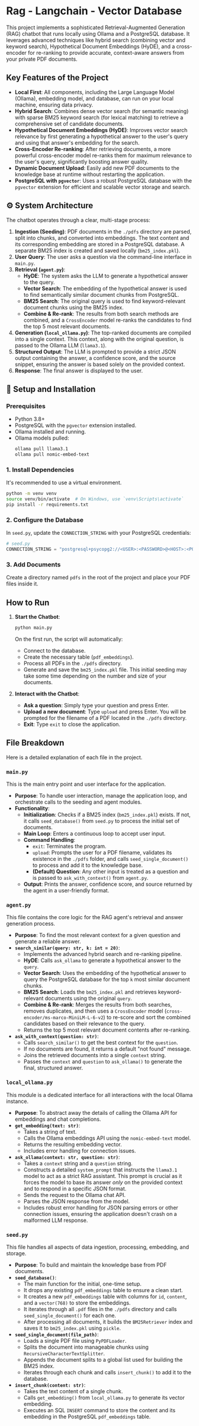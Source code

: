 # Rag - Langchain - Vector Database

This project implements a sophisticated Retrieval-Augmented Generation (RAG) chatbot that runs locally using Ollama and a PostgreSQL database. It leverages advanced techniques like hybrid search (combining vector and keyword search), Hypothetical Document Embeddings (HyDE), and a cross-encoder for re-ranking to provide accurate, context-aware answers from your private PDF documents.

## Key Features of the Project

  * **Local First**: All components, including the Large Language Model (Ollama), embedding model, and database, can run on your local machine, ensuring data privacy.
  * **Hybrid Search**: Combines dense vector search (for semantic meaning) with sparse BM25 keyword search (for lexical matching) to retrieve a comprehensive set of candidate documents.
  * **Hypothetical Document Embeddings (HyDE)**: Improves vector search relevance by first generating a hypothetical answer to the user's query and using that answer's embedding for the search.
  * **Cross-Encoder Re-ranking**: After retrieving documents, a more powerful cross-encoder model re-ranks them for maximum relevance to the user's query, significantly boosting answer quality.
  * **Dynamic Document Upload**: Easily add new PDF documents to the knowledge base at runtime without restarting the application.
  * **PostgreSQL with `pgvector`**: Uses a robust PostgreSQL database with the `pgvector` extension for efficient and scalable vector storage and search.

## ⚙️ System Architecture

The chatbot operates through a clear, multi-stage process:

1.  **Ingestion (Seeding)**: PDF documents in the `./pdfs` directory are parsed, split into chunks, and converted into embeddings. The text content and its corresponding embedding are stored in a PostgreSQL database. A separate BM25 index is created and saved locally (`bm25_index.pkl`).
2.  **User Query**: The user asks a question via the command-line interface in `main.py`.
3.  **Retrieval (`agent.py`)**:
      * **HyDE**: The system asks the LLM to generate a hypothetical answer to the query.
      * **Vector Search**: The embedding of the hypothetical answer is used to find semantically similar document chunks from PostgreSQL.
      * **BM25 Search**: The original query is used to find keyword-relevant document chunks using the BM25 index.
      * **Combine & Re-rank**: The results from both search methods are combined, and a `CrossEncoder` model re-ranks the candidates to find the top 5 most relevant documents.
4.  **Generation (`local_ollama.py`)**: The top-ranked documents are compiled into a single context. This context, along with the original question, is passed to the Ollama LLM (`llama3.1`).
5.  **Structured Output**: The LLM is prompted to provide a strict JSON output containing the answer, a confidence score, and the source snippet, ensuring the answer is based solely on the provided context.
6.  **Response**: The final answer is displayed to the user.

## 🔧 Setup and Installation

### Prerequisites

  * Python 3.8+
  * PostgreSQL with the `pgvector` extension installed.
  * Ollama installed and running.
  * Ollama models pulled:
    ```bash
    ollama pull llama3.1
    ollama pull nomic-embed-text
    ```


### 1\. Install Dependencies

It's recommended to use a virtual environment.

```bash
python -m venv venv
source venv/bin/activate  # On Windows, use `venv\Scripts\activate`
pip install -r requirements.txt
```

### 2\. Configure the Database

In `seed.py`, update the `CONNECTION_STRING` with your PostgreSQL credentials:

```python
# seed.py
CONNECTION_STRING = "postgresql+psycopg2://<USER>:<PASSWORD>@<HOST>:<PORT>/<DATABASE_NAME>"
```

### 3\. Add Documents

Create a directory named `pdfs` in the root of the project and place your PDF files inside it.

## How to Run

1.  **Start the Chatbot**:

    ```bash
    python main.py
    ```

    On the first run, the script will automatically:

      * Connect to the database.
      * Create the necessary table (`pdf_embeddings`).
      * Process all PDFs in the `./pdfs` directory.
      * Generate and save the `bm25_index.pkl` file.
        This initial seeding may take some time depending on the number and size of your documents.

2.  **Interact with the Chatbot**:

      * **Ask a question**: Simply type your question and press Enter.
      * **Upload a new document**: Type `upload` and press Enter. You will be prompted for the filename of a PDF located in the `./pdfs` directory.
      * **Exit**: Type `exit` to close the application.

## File Breakdown

Here is a detailed explanation of each file in the project.

### `main.py`

This is the main entry point and user interface for the application.

  * **Purpose**: To handle user interaction, manage the application loop, and orchestrate calls to the seeding and agent modules.
  * **Functionality**:
      * **Initialization**: Checks if a BM25 index (`bm25_index.pkl`) exists. If not, it calls `seed_database()` from `seed.py` to process the initial set of documents.
      * **Main Loop**: Enters a continuous loop to accept user input.
      * **Command Handling**:
          * `exit`: Terminates the program.
          * `upload`: Prompts the user for a PDF filename, validates its existence in the `./pdfs` folder, and calls `seed_single_document()` to process and add it to the knowledge base.
          * **(Default) Question**: Any other input is treated as a question and is passed to `ask_with_context()` from `agent.py`.
      * **Output**: Prints the answer, confidence score, and source returned by the agent in a user-friendly format.

### `agent.py`

This file contains the core logic for the RAG agent's retrieval and answer generation process.

  * **Purpose**: To find the most relevant context for a given question and generate a reliable answer.
  * **`search_similar(query: str, k: int = 20)`**:
      * Implements the advanced hybrid search and re-ranking pipeline.
      * **HyDE**: Calls `ask_ollama` to generate a hypothetical answer to the `query`.
      * **Vector Search**: Uses the embedding of the hypothetical answer to query the PostgreSQL database for the top `k` most similar document chunks.
      * **BM25 Search**: Loads the `bm25_index.pkl` and retrieves keyword-relevant documents using the original `query`.
      * **Combine & Re-rank**: Merges the results from both searches, removes duplicates, and then uses a `CrossEncoder` model (`cross-encoder/ms-marco-MiniLM-L-6-v2`) to re-score and sort the combined candidates based on their relevance to the query.
      * Returns the top 5 most relevant document contents after re-ranking.
  * **`ask_with_context(question: str)`**:
      * Calls `search_similar()` to get the best context for the `question`.
      * If no documents are found, it returns a default "not found" message.
      * Joins the retrieved documents into a single `context` string.
      * Passes the `context` and `question` to `ask_ollama()` to generate the final, structured answer.

### `local_ollama.py`

This module is a dedicated interface for all interactions with the local Ollama instance.

  * **Purpose**: To abstract away the details of calling the Ollama API for embeddings and chat completions.
  * **`get_embedding(text: str)`**:
      * Takes a string of text.
      * Calls the Ollama embeddings API using the `nomic-embed-text` model.
      * Returns the resulting embedding vector.
      * Includes error handling for connection issues.
  * **`ask_ollama(context: str, question: str)`**:
      * Takes a `context` string and a `question` string.
      * Constructs a detailed `system_prompt` that instructs the `llama3.1` model to act as a strict RAG assistant. This prompt is crucial as it forces the model to base its answer *only* on the provided context and to respond in a specific JSON format.
      * Sends the request to the Ollama chat API.
      * Parses the JSON response from the model.
      * Includes robust error handling for JSON parsing errors or other connection issues, ensuring the application doesn't crash on a malformed LLM response.

### `seed.py`

This file handles all aspects of data ingestion, processing, embedding, and storage.

  * **Purpose**: To build and maintain the knowledge base from PDF documents.
  * **`seed_database()`**:
      * The main function for the initial, one-time setup.
      * It drops any existing `pdf_embeddings` table to ensure a clean start.
      * It creates a new `pdf_embeddings` table with columns for `id`, `content`, and a `vector(768)` to store the embeddings.
      * It iterates through all `.pdf` files in the `./pdfs` directory and calls `seed_single_document()` for each one.
      * After processing all documents, it builds the `BM25Retriever` index and saves it to `bm25_index.pkl` using `pickle`.
  * **`seed_single_document(file_path)`**:
      * Loads a single PDF file using `PyPDFLoader`.
      * Splits the document into manageable chunks using `RecursiveCharacterTextSplitter`.
      * Appends the document splits to a global list used for building the BM25 index.
      * Iterates through each chunk and calls `insert_chunk()` to add it to the database.
  * **`insert_chunk(content: str)`**:
      * Takes the text content of a single chunk.
      * Calls `get_embedding()` from `local_ollama.py` to generate its vector embedding.
      * Executes an SQL `INSERT` command to store the content and its embedding in the PostgreSQL `pdf_embeddings` table.
